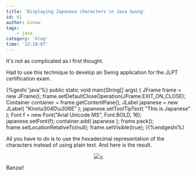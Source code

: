 ```yaml
---
title: 'Displaying Japanese characters in Java Swing'
id: 61
author: kinow
tags: 
    - java
category: 'blog'
time: '12:10:07'
---
```

It's not as complicated as I first thought.

Had to use this technique to develop an Swing application for the JLPT certification exam.

{%geshi 'java'%}
public static void main(String[] args) {
	JFrame frame = new JFrame();
	frame.setDefaultCloseOperation(JFrame.EXIT_ON_CLOSE);
	Container container = frame.getContentPane();
	JLabel japanese = new JLabel( "Kino\u304D\u306E" );
	japanese.setToolTipText( "This is Japanese" );
	Font f = new Font("Arial Unicode MS", Font.BOLD, 16);
	japanese.setFont(f);
	container.add( japanese );
	frame.pack();
	frame.setLocationRelativeTo(null);
	frame.setVisible(true);
}{%endgeshi%}

All you have to do is to use the hexadecimal representation of the characters instead of using plain text. And here is the result.

<div class='row'>
<div class="ui container" style='text-align: center;'>
<figure>
<a href="{{assets.kino}}" rel="prettyPhoto" class="thumbnail" title="">
<img class="ui fluid image" src="{{assets.kino}}" alt="=" />
</a>
<figcaption></figcaption>
</figure>
</div>
</div>

Banzai!
